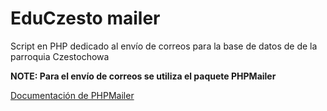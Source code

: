 # EduCzesto mailer

Script en PHP dedicado al envío de correos para la base de datos de de la parroquia Czestochowa

**NOTE: Para el envío de correos se utiliza el paquete PHPMailer**

[Documentación de PHPMailer](https://github.com/PHPMailer/PHPMailer)
